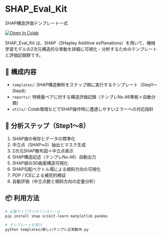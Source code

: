 # SHAP_Eval_Kit
SHAP構造評価テンプレート一式

[![Open In Colab](https://colab.research.google.com/assets/colab-badge.svg)](https://colab.research.google.com/drive/1nKeKu_UIpiICoTni3fVV5KH3BOhWDprA?hl=ja)

SHAP_Eval_Kit は、SHAP（SHapley Additive exPlanations）を用いて、機械学習モデルの2次元構造的な挙動を詳細に可視化・分析するためのテンプレートと評価記録群です。

## 🧩 構成内容

- `templates/`: SHAP構造解析をステップ順に実行するテンプレート（Step1〜Step8）
- `reports/`: 特徴量ペアに対する構造評価記録（テンプレNo.46準拠＋自動分類）
- `utils/`: Colab環境などでSHAP操作時に遭遇しやすいエラーへの対応指針

## 🔁 分析ステップ（Step1〜8）

1. SHAP値の保存とデータの標準化
2. 中立点（SHAP≒0）抽出とマスク生成
3. 2次元SHAP散布図＋中立点表示
4. SHAP構造記述（テンプレNo.46）自動出力
5. SHAP値の3D曲面構造可視化
6. SHAP勾配ベクトル場による傾斜方向の可視化
7. PDP / ICEによる補完的検証
8. 自動評価（中立点数と傾斜方向の定量分析）

## 📦 利用方法

```bash
# 必要ライブラリのインストール
pip install shap scikit-learn matplotlib pandas

# テンプレートを実行
python templates/新しいテンプレ正常動作.py
